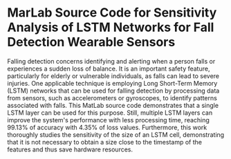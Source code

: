 # MarLab Source Code for Sensitivity Analysis of LSTM Networks for Fall Detection Wearable Sensors

Falling detection concerns identifying and alerting when a person falls or experiences a sudden loss of balance. It is an important safety feature, particularly for elderly or vulnerable individuals, as falls can lead to severe injuries. One applicable technique is employing Long Short-Term Memory (LSTM) networks that can be used for falling detection by processing data from sensors, such as accelerometers or gyroscopes, to identify patterns associated with falls. This MatLab source code demonstrates that a single LSTM layer can be used for this purpose. Still, multiple LSTM layers can improve the system's performance with less processing time, reaching 99.13\% of accuracy with 4.35\% of loss values. Furthermore, this work thoroughly studies the sensitivity of the size of an LSTM cell, demonstrating that it is not necessary to obtain a size close to the timestamp of the features and thus save hardware resources.
